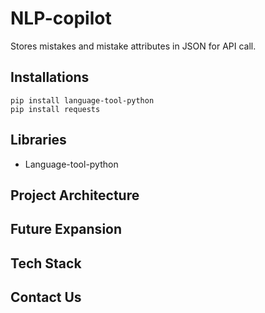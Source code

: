 # NLP-copilot
Stores mistakes and mistake attributes in JSON for API call.


## Installations
```
pip install language-tool-python  
pip install requests
```

## Libraries
* Language-tool-python

## Project Architecture


## Future Expansion


## Tech Stack


## Contact Us
